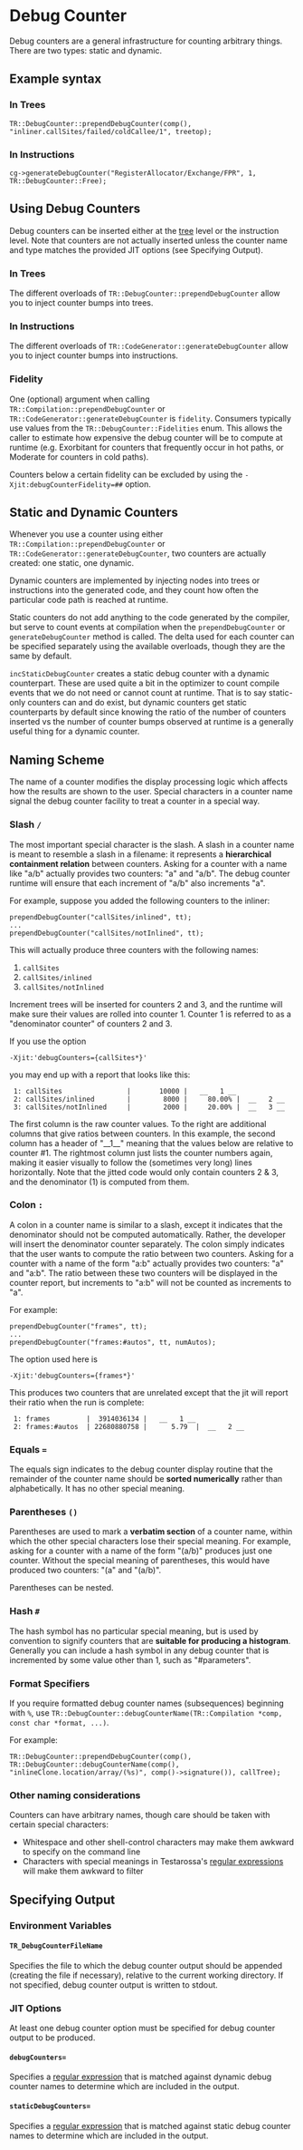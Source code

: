 <!--
Copyright IBM Corp. and others 2016

This program and the accompanying materials are made available under
the terms of the Eclipse Public License 2.0 which accompanies this
distribution and is available at https://www.eclipse.org/legal/epl-2.0/
or the Apache License, Version 2.0 which accompanies this distribution and
is available at https://www.apache.org/licenses/LICENSE-2.0.

This Source Code may also be made available under the following
Secondary Licenses when the conditions for such availability set
forth in the Eclipse Public License, v. 2.0 are satisfied: GNU
General Public License, version 2 with the GNU Classpath 
Exception [1] and GNU General Public License, version 2 with the
OpenJDK Assembly Exception [2].

[1] https://www.gnu.org/software/classpath/license.html
[2] https://openjdk.org/legal/assembly-exception.html

SPDX-License-Identifier: EPL-2.0 OR Apache-2.0 OR GPL-2.0-only WITH Classpath-exception-2.0 OR GPL-2.0-only WITH OpenJDK-assembly-exception-1.0
-->

# Debug Counter

Debug counters are a general infrastructure for counting arbitrary things. There are two types: static and dynamic.

## Example syntax

### In Trees
```
TR::DebugCounter::prependDebugCounter(comp(), "inliner.callSites/failed/coldCallee/1", treetop);
```

### In Instructions
```
cg->generateDebugCounter("RegisterAllocator/Exchange/FPR", 1, TR::DebugCounter::Free);
```

## Using Debug Counters

Debug counters can be inserted either at the [tree](../../doc/compiler/il/IntroToTrees.md) level or the instruction level. Note that counters are not actually inserted unless the counter name and type matches the provided JIT options (see Specifying Output).

### In Trees

The different overloads of `TR::DebugCounter::prependDebugCounter` allow you to inject counter bumps into trees.

### In Instructions

The different overloads of `TR::CodeGenerator::generateDebugCounter` allow you to inject counter bumps into instructions.

### Fidelity

One (optional) argument when calling `TR::Compilation::prependDebugCounter` or `TR::CodeGenerator::generateDebugCounter` is `fidelity`. Consumers typically use values from the `TR::DebugCounter::Fidelities` enum. This allows the caller to estimate how expensive the debug counter will be to compute at runtime (e.g. Exorbitant for counters that frequently occur in hot paths, or Moderate for counters in cold paths).

Counters below a certain fidelity can be excluded by using the `-Xjit:debugCounterFidelity=##` option.

## Static and Dynamic Counters

Whenever you use a counter using either `TR::Compilation::prependDebugCounter` or `TR::CodeGenerator::generateDebugCounter`, two counters are actually created: one static, one dynamic.

Dynamic counters are implemented by injecting nodes into trees or instructions into the generated code, and they count how often the particular code path is reached at runtime.

Static counters do not add anything to the code generated by the compiler, but serve to count events at compilation when the `prependDebugCounter` or `generateDebugCounter` method is called. The delta used for each counter can be specified separately using the available overloads, though they are the same by default.

`incStaticDebugCounter` creates a static debug counter with a dynamic counterpart. These are used quite a bit in the optimizer to count compile events that we do not need or cannot count at runtime. That is to say static-only counters can and do exist, but dynamic counters get static counterparts by default since knowing the ratio of the number of counters inserted vs the number of counter bumps observed at runtime is a generally useful thing for a dynamic counter.

## Naming Scheme

The name of a counter modifies the display processing logic which affects how the results are shown to the user. Special characters in a counter name signal the debug counter facility to treat a counter in a special way.

### Slash `/`

The most important special character is the slash. A slash in a counter name is meant to resemble a slash in a filename: it represents a **hierarchical containment relation** between counters. Asking for a counter with a name like "a/b" actually provides two counters: "a" and "a/b". The debug counter runtime will ensure that each increment of "a/b" also increments "a".

For example, suppose you added the following counters to the inliner:

```
prependDebugCounter("callSites/inlined", tt);
...
prependDebugCounter("callSites/notInlined", tt);
```

This will actually produce three counters with the following names:

1. `callSites`
2. `callSites/inlined`
3. `callSites/notInlined`

Increment trees will be inserted for counters 2 and 3, and the runtime will make sure their values are rolled into counter 1. Counter 1 is referred to as a "denominator counter" of counters 2 and 3.

If you use the option
```
-Xjit:'debugCounters={callSites*}'
```
you may end up with a report that looks like this: 

```
 1: callSites                |       10000 |   __   1 __
 2: callSites/inlined        |        8000 |     80.00% |  __   2 __
 3: callSites/notInlined     |        2000 |     20.00% |  __   3 __
```

The first column is the raw counter values. To the right are additional columns that give ratios between counters. In this example, the second column has a header of "\_\_1\_\_" meaning that the values below are relative to counter #1. The rightmost column just lists the counter numbers again, making it easier visually to follow the (sometimes very long) lines horizontally. Note that the jitted code would only contain counters 2 & 3, and the denominator (1) is computed from them.

### Colon `:`

A colon in a counter name is similar to a slash, except it indicates that the denominator should not be computed automatically. Rather, the developer will insert the denominator counter separately. The colon simply indicates that the user wants to compute the ratio between two counters. Asking for a counter with a name of the form "a:b" actually provides two counters: "a" and "a:b". The ratio between these two counters will be displayed in the counter report, but increments to "a:b" will not be counted as increments to "a".

For example:

```
prependDebugCounter("frames", tt);
...
prependDebugCounter("frames:#autos", tt, numAutos);
```

The option used here is
```
-Xjit:'debugCounters={frames*}'
```

This produces two counters that are unrelated except that the jit will report their ratio when the run is complete:

```
 1: frames         |  3914036134 |   __   1 __
 2: frames:#autos  | 22680880758 |      5.79  |  __   2 __
```

### Equals `=`

The equals sign indicates to the debug counter display routine that the remainder of the counter name should be **sorted numerically** rather than alphabetically. It has no other special meaning.

### Parentheses `()`

Parentheses are used to mark a **verbatim section** of a counter name, within which the other special characters lose their special meaning. For example, asking for a counter with a name of the form "(a/b)" produces just one counter. Without the special meaning of parentheses, this would have produced two counters: "(a" and "(a/b)".

Parentheses can be nested.

### Hash `#`

The hash symbol has no particular special meaning, but is used by convention to signify counters that are **suitable for producing a histogram**. Generally you can include a hash symbol in any debug counter that is incremented by some value other than 1, such as "#parameters".

### Format Specifiers

If you require formatted debug counter names (subsequences) beginning with `%`, use `TR::DebugCounter::debugCounterName(TR::Compilation *comp, const char *format, ...)`.

For example:

```
TR::DebugCounter::prependDebugCounter(comp(), TR::DebugCounter::debugCounterName(comp(), "inlineClone.location/array/(%s)", comp()->signature()), callTree);
```

### Other naming considerations

Counters can have arbitrary names, though care should be taken with certain special characters:

* Whitespace and other shell-control characters may make them awkward to specify on the command line
* Characters with special meanings in Testarossa's [regular expressions](../../doc/compiler/regular_expression/Regular_Expression.md) will make them awkward to filter

## Specifying Output

### Environment Variables

#### `TR_DebugCounterFileName`

Specifies the file to which the debug counter output should be appended (creating the file if necessary), relative to the current working directory. If not specified, debug counter output is written to stdout.

### JIT Options

At least one debug counter option must be specified for debug counter output to be produced.

#### `debugCounters=`

Specifies a [regular expression](../../doc/compiler/regular_expression/Regular_Expression.md) that is matched against dynamic debug counter names to determine which are included in the output.

#### `staticDebugCounters=`

Specifies a [regular expression](../../doc/compiler/regular_expression/Regular_Expression.md) that is matched against static debug counter names to determine which are included in the output.

